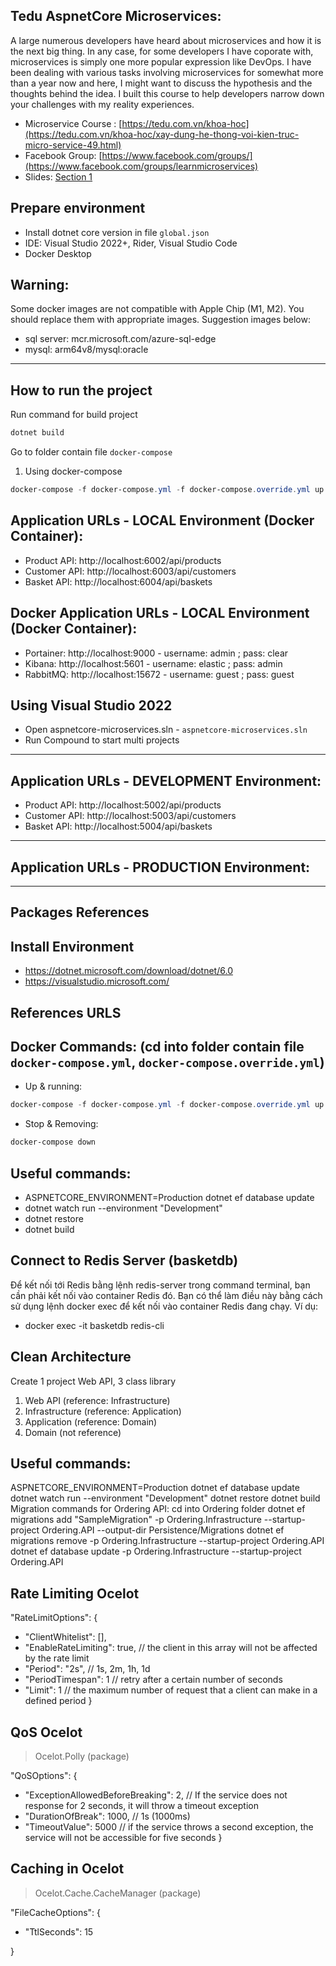 ## Tedu AspnetCore Microservices:
A large numerous developers have heard about microservices and how it is the next big thing. In any case, for some developers I have coporate with, microservices is simply one more popular expression like DevOps. I have been dealing with various tasks involving microservices for somewhat more than a year now and here, I might want to discuss the hypothesis and the thoughts behind the idea. I built this course to help developers narrow down your challenges with my reality experiences.

- Microservice Course : [https://tedu.com.vn/khoa-hoc](https://tedu.com.vn/khoa-hoc/xay-dung-he-thong-voi-kien-truc-micro-service-49.html)
- Facebook Group: [https://www.facebook.com/groups/](https://www.facebook.com/groups/learnmicroservices)
- Slides: [Section 1](https://tedu.com.vn/uploaded/files/slides/062022/Xay%20dung%20he%20thong%20voi%20Microservice.pdf)

## Prepare environment

* Install dotnet core version in file `global.json`
* IDE: Visual Studio 2022+, Rider, Visual Studio Code
* Docker Desktop

## Warning:

Some docker images are not compatible with Apple Chip (M1, M2). You should replace them with appropriate images. Suggestion images below:
- sql server: mcr.microsoft.com/azure-sql-edge
- mysql: arm64v8/mysql:oracle
---
## How to run the project

Run command for build project
```Powershell
dotnet build
```
Go to folder contain file `docker-compose`

1. Using docker-compose
```Powershell
docker-compose -f docker-compose.yml -f docker-compose.override.yml up -d --remove-orphans
```

## Application URLs - LOCAL Environment (Docker Container):
- Product API: http://localhost:6002/api/products
- Customer API: http://localhost:6003/api/customers
- Basket API: http://localhost:6004/api/baskets

## Docker Application URLs - LOCAL Environment (Docker Container):
- Portainer: http://localhost:9000 - username: admin ; pass: clear
- Kibana: http://localhost:5601 - username: elastic ; pass: admin
- RabbitMQ: http://localhost:15672 - username: guest ; pass: guest

## Using Visual Studio 2022
- Open aspnetcore-microservices.sln - `aspnetcore-microservices.sln`
- Run Compound to start multi projects
---
## Application URLs - DEVELOPMENT Environment:
- Product API: http://localhost:5002/api/products
- Customer API: http://localhost:5003/api/customers
- Basket API: http://localhost:5004/api/baskets
---
## Application URLs - PRODUCTION Environment:

---
## Packages References

## Install Environment

- https://dotnet.microsoft.com/download/dotnet/6.0
- https://visualstudio.microsoft.com/

## References URLS

## Docker Commands: (cd into folder contain file `docker-compose.yml`, `docker-compose.override.yml`)

- Up & running:
```Powershell
docker-compose -f docker-compose.yml -f docker-compose.override.yml up -d --remove-orphans --build
```
- Stop & Removing:
```Powershell
docker-compose down
```

## Useful commands:

- ASPNETCORE_ENVIRONMENT=Production dotnet ef database update
- dotnet watch run --environment "Development"
- dotnet restore
- dotnet build


## Connect to Redis Server (basketdb)

Để kết nối tới Redis bằng lệnh redis-server trong command terminal, bạn cần phải kết nối vào container Redis đó. 
Bạn có thể làm điều này bằng cách sử dụng lệnh docker exec để kết nối vào container Redis đang chạy. Ví dụ:

- docker exec -it basketdb redis-cli

## Clean Architecture
Create 1 project Web API, 3 class library
1. Web API (reference: Infrastructure)
2. Infrastructure (reference: Application)
3. Application (reference: Domain)
4. Domain (not reference)

## Useful commands:
ASPNETCORE_ENVIRONMENT=Production dotnet ef database update
dotnet watch run --environment "Development"
dotnet restore
dotnet build
Migration commands for Ordering API:
cd into Ordering folder
dotnet ef migrations add "SampleMigration" -p Ordering.Infrastructure --startup-project Ordering.API --output-dir Persistence/Migrations
dotnet ef migrations remove -p Ordering.Infrastructure --startup-project Ordering.API
dotnet ef database update -p Ordering.Infrastructure --startup-project Ordering.API

## Rate Limiting Ocelot
"RateLimitOptions": {
- "ClientWhitelist": [],
- "EnableRateLimiting": true, // the client in this array will not be affected by the rate limit
- "Period": "2s", // 1s, 2m, 1h, 1d
- "PeriodTimespan": 1 // retry after a certain number of seconds
- "Limit": 1 // the maximum number of request that a client can make in a defined period
}

## QoS Ocelot
> Ocelot.Polly (package)

"QoSOptions": {
- "ExceptionAllowedBeforeBreaking": 2, // If the service does not response for 2 seconds, it will throw a timeout exception
- "DurationOfBreak": 1000, // 1s (1000ms)
- "TimeoutValue": 5000 // if the service throws a second exception, the service will not be accessible for five seconds
}

## Caching in Ocelot
> Ocelot.Cache.CacheManager (package)

"FileCacheOptions": {
- "TtlSeconds": 15

}